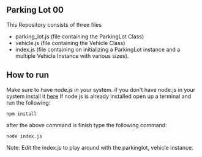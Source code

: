 ## Parking Lot 00
This Repository consists of  three files
* parking_lot.js (file containing the ParkingLot Class)
* vehicle.js (file containing the Vehicle Class)
* index.js (file containing on initializing a ParkingLot instance and a multiple Vehicle Instance with various sizes).

## How to run
Make sure to have node.js in your system.
if you don't have node.js in your system install it [here](https://nodejs.org/en/download/)
If node js is already installed open up a terminal and run the following:

```
npm install
```

after the above command is finish type the following command:

```
node index.js
```

Note: Edit the index.js to play around with the parkinglot, vehicle instance.